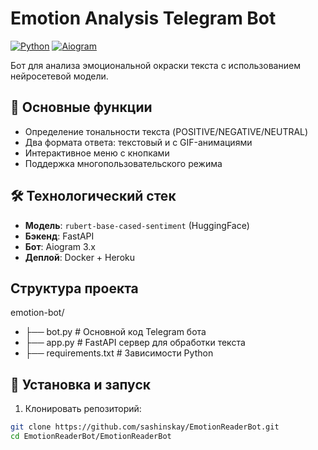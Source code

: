 # Emotion Analysis Telegram Bot

[![Python](https://img.shields.io/badge/Python-3.9+-blue.svg)](https://python.org)
[![Aiogram](https://img.shields.io/badge/Aiogram-3.x-green.svg)](https://docs.aiogram.dev/)

Бот для анализа эмоциональной окраски текста с использованием нейросетевой модели.

## 📌 Основные функции
- Определение тональности текста (POSITIVE/NEGATIVE/NEUTRAL)
- Два формата ответа: текстовый и с GIF-анимациями
- Интерактивное меню с кнопками
- Поддержка многопользовательского режима

## 🛠 Технологический стек
- **Модель**: `rubert-base-cased-sentiment` (HuggingFace)
- **Бэкенд**: FastAPI
- **Бот**: Aiogram 3.x
- **Деплой**: Docker + Heroku

## Структура проекта
emotion-bot/
- ├── bot.py                # Основной код Telegram бота
- ├── app.py                # FastAPI сервер для обработки текста
- ├── requirements.txt      # Зависимости Python

## 🚀 Установка и запуск

1. Клонировать репозиторий:
```bash
git clone https://github.com/sashinskay/EmotionReaderBot.git
cd EmotionReaderBot/EmotionReaderBot
